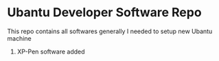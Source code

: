 # Ubantu Developer Software Repo 


This repo contains all softwares generally I needed to setup new Ubantu machine 


1. XP-Pen software added 
